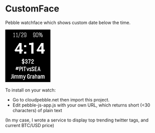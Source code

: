 # CustomFace
Pebble watchface which shows custom date below the time.

<img src="https://github.com/SteveV916/CustomFace/blob/master/resources/images/download.png">

To install on your watch:

- Go to cloudpebble.net then import this project.
- Edit pebble-js-app.js with your own URL, which returns short (<30 characters) of plain text

(In my case, I wrote a service to display top trending twitter tags, and current BTC/USD price)
